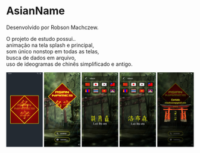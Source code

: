 # AsianName

Desenvolvido por Robson Machczew.

O projeto de estudo possui..<br/>
  animação na tela splash e principal, <br/>
  som único nonstop em todas as telas,<br/>
  busca de dados em arquivo,<br/>
  uso de ideogramas de chinês simplificado e antigo.<br/>

![Alt text](https://github.com/hubosong/asianname/blob/master/app/src/main/res/drawable/screens.png?raw=true "screens")
